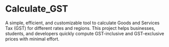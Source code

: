 # Calculate_GST
A simple, efficient, and customizable tool to calculate Goods and Services Tax (GST) for different rates and regions. This project helps businesses, students, and developers quickly compute GST-inclusive and GST-exclusive prices with minimal effort.
